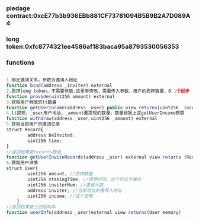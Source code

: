 
### pledage contract:0xcE77b3b936EBb881CF73781094B5B9B2A7D089A4
### long token:0xfc8774321ee4586af183baca95a8793530056353


### functions
```javascript

1.绑定邀请关系，参数为邀请人地址
function bind(address _inviter) external
2.质押long token，不需要参数,这里有修改，需要传入参数，用户的质押数量，0.1个起步
function provide(uint256 amount) external
3.获取用户释放的lt数量
function getUserIncome(address _user) public view returns(uint256 _income)
4.lt提现，_user用户地址，_amount要提现的数量，数量根据上述getUserIncome获取
function withdraw(address _user,uint256 _amount) external
5.获取当前用户的邀请记录
struct Record{
        address beInvited;
        uint256 time;
}
//返回结果是records数组
function getUserInviteRecords(address _user) external view returns (Record[] memory)
6.获取用户详情
struct User{
        uint256 amount; //质押数量
        uint256 stakingTime; //质押时间，这个可以不展示
        uint256 inviterNum; //邀请人数
        address inviter; //当前地址的推荐人地址
        uint256 income; //这个忽略
    }
//返回结果是上述结构体
function userInfo(address _user)external view returns(User memory)

```
